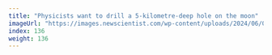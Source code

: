 ```yaml
---
title: "Physicists want to drill a 5-kilometre-deep hole on the moon"
imageUrl: "https://images.newscientist.com/wp-content/uploads/2024/06/05124516/SEI_207356862.jpg?width=788"
index: 136
weight: 136
---
```

